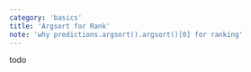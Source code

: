 ```yaml
---
category: 'basics'
title: 'Argsort for Rank'
note: 'why predictions.argsort().argsort()[0] for ranking'
---
```


todo
